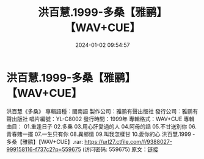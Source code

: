 ﻿---
title: 洪百慧.1999-多桑【雅鹂】【WAV+CUE】
date: 2024-01-02 09:54:57
categories: WAV车载音乐、镜像
tags: 华语中文
---
# 洪百慧.1999-多桑【雅鹂】【WAV+CUE】

洪百慧《多桑》
專輯語種：閩南語
製作公司：雅鹂有聲出版社
發行公司：雅鹂有聲出版社
唱片編號：YL-C8002
發行時間：1999年
專輯格式：WAV+CUE
專輯曲目：
01.重逢日子
02.多桑
03.用心肝愛過的人
04.阿母的話
05.不甘送別你
06.青春賭一擺
07.一生只有你
08.異鄉情
09.叫我怎樣甘
10.愛你的心
洪百慧.1999 - 多桑【雅鹂】【WAV+CUE】.rar: https://url27.ctfile.com/f/9388027-999158116-f737c2?p=559675
(访问密码: 559675)
原文：[链接](https://blog.sina.com.cn/s/blog_1647c7e760103141u.html)